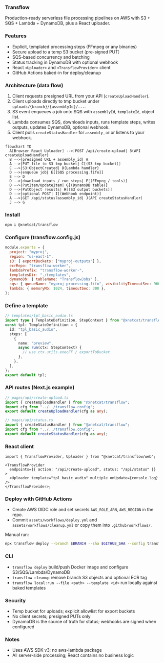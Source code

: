### Transflow

Production-ready serverless file processing pipelines on AWS with S3 + SQS + Lambda + DynamoDB, plus a React uploader.

### Features

- Explicit, templated processing steps (FFmpeg or any binaries)
- Secure upload to a temp S3 bucket (pre-signed PUT)
- SQS-based concurrency and batching
- Status tracking in DynamoDB with optional webhook
- React `<Uploader>` and `<TransflowProvider>` client
- GitHub Actions baked-in for deploy/cleanup

### Architecture (data flow)

1. Client requests presigned URL from your API (`createUploadHandler`).
2. Client uploads directly to tmp bucket under `uploads/{branch}/{assemblyId}/...`.
3. S3 event enqueues a job onto SQS with `assemblyId`, `templateId`, object list.
4. Lambda consumes SQS, downloads inputs, runs template steps, writes outputs, updates DynamoDB, optional webhook.
5. Client polls `createStatusHandler` for `assembly_id` or listens to your webhook.

```mermaid
flowchart TD
  A[Browser React Uploader] -->|POST /api/create-upload| B(API createUploadHandler)
  B -->|presigned URL + assembly_id| A
  A -->|PUT file to S3 tmp bucket| C[(S3 tmp bucket)]
  C -->|S3:ObjectCreated| D{Lambda handler}
  D -->|enqueue job| E[[SQS processing.fifo]]
  E --> D
  D -->|download inputs / run steps| F[(FFmpeg / tools)]
  D -->|PutItem/UpdateItem| G[(DynamoDB table)]
  D -->|PutObject results| H[(S3 output buckets)]
  D -->|optional POST| I[(Webhook endpoint)]
  A -->|GET /api/status?assembly_id| J(API createStatusHandler)
  J --> G
```

### Install

```bash
npm i @xnetcat/transflow
```

### Configure (transflow.config.js)

```js
module.exports = {
  project: "myproj",
  region: "us-east-1",
  s3: { exportBuckets: ["myproj-outputs"] },
  ecrRepo: "transflow-worker",
  lambdaPrefix: "transflow-worker-",
  templatesDir: "./templates",
  dynamoDb: { tableName: "TransflowJobs" },
  sqs: { queueName: "myproj-processing.fifo", visibilityTimeoutSec: 960 },
  lambda: { memoryMb: 1024, timeoutSec: 300 },
};
```

### Define a template

```ts
// templates/tpl_basic_audio.ts
import type { TemplateDefinition, StepContext } from "@xnetcat/transflow";
const tpl: TemplateDefinition = {
  id: "tpl_basic_audio",
  steps: [
    {
      name: "preview",
      async run(ctx: StepContext) {
        // use ctx.utils.execFF / exportToBucket
      },
    },
  ],
};
export default tpl;
```

### API routes (Next.js example)

```ts
// pages/api/create-upload.ts
import { createUploadHandler } from "@xnetcat/transflow";
import cfg from "../../transflow.config";
export default createUploadHandler(cfg as any);

// pages/api/status.ts
import { createStatusHandler } from "@xnetcat/transflow";
import cfg from "../../transflow.config";
export default createStatusHandler(cfg as any);
```

### React client

```tsx
import { TransflowProvider, Uploader } from "@xnetcat/transflow/web";

<TransflowProvider
  endpoints={{ action: "/api/create-upload", status: "/api/status" }}
>
  <Uploader template="tpl_basic_audio" multiple onUpdate={console.log} />
</TransflowProvider>;
```

### Deploy with GitHub Actions

- Create AWS OIDC role and set secrets `AWS_ROLE_ARN`, `AWS_REGION` in the repo.
- Commit `assets/workflows/deploy.yml` and `assets/workflows/cleanup.yml` or copy them into `.github/workflows/`.

Manual run:

```bash
npx transflow deploy --branch $BRANCH --sha $GITHUB_SHA --config transflow.config.js --yes
```

### CLI

- `transflow deploy` build/push Docker image and configure S3/SQS/Lambda/DynamoDB
- `transflow cleanup` remove branch S3 objects and optional ECR tag
- `transflow local:run --file <path> --template <id>` run locally against baked templates

### Security

- Temp bucket for uploads; explicit allowlist for export buckets
- No client secrets; presigned PUTs only
- DynamoDB is the source of truth for status; webhooks are signed when configured

### Notes

- Uses AWS SDK v3; no aws-lambda package
- All server-side processing; React contains no business logic
